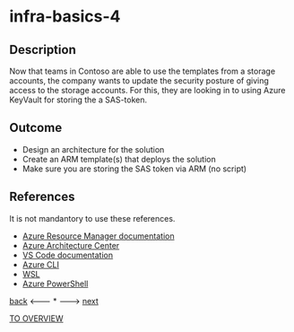 # infra-basics-4

## Description

Now that teams in Contoso are able to use the templates from a storage accounts, the company wants to update the security posture of giving access to the storage accounts. For this, they are looking in to using Azure KeyVault for storing the a SAS-token.

## Outcome

- Design an architecture for the solution
- Create an ARM template(s) that deploys the solution
- Make sure you are storing the SAS token via ARM (no script)

## References

It is not mandantory to use these references.

- [Azure Resource Manager documentation](https://docs.microsoft.com/en-us/azure/azure-resource-manager/)
- [Azure Architecture Center](https://docs.microsoft.com/en-us/azure/architecture/)
- [VS Code documentation](https://code.visualstudio.com/Docs)
- [Azure CLI](https://docs.microsoft.com/en-us/cli/azure/reference-index?view=azure-cli-latest)
- [WSL](https://docs.microsoft.com/en-us/windows/wsl/about)
- [Azure PowerShell](https://docs.microsoft.com/en-us/powershell/azure/?view=azps-6.6.0)

[back](./infra-basics-3.md) <--- * ---> [next](./infra-basics-5.md)

[TO OVERVIEW](../Infrastructure.md)
